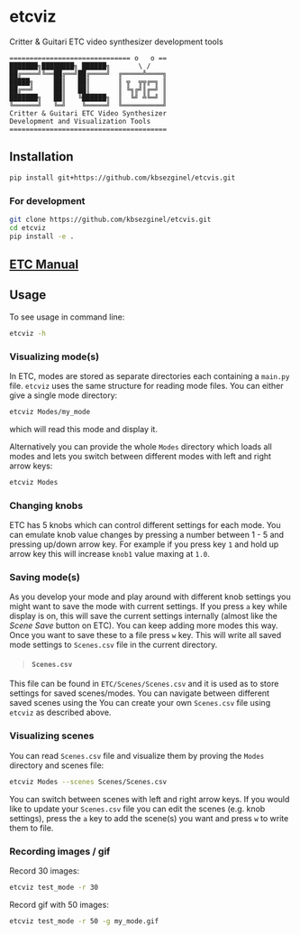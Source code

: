 # etcviz
Critter &amp; Guitari ETC video synthesizer development tools

```
============================== o   o ==
███████╗████████╗ ██████╗       \ /
██╔════╝╚══██╔══╝██╔════╝  ╔═════╩════╗
█████╗     ██║   ██║       ║ ╦  ╦╦╔═╗ ║
██╔══╝     ██║   ██║       ║ ╚╗╔╝║╔═╝ ║
███████╗   ██║   ╚██████╗  ║  ╚╝ ╩╚═╝ ║
╚══════╝   ╚═╝    ╚═════╝  ╚══════════╝
Critter & Guitari ETC Video Synthesizer
Development and Visualization Tools
=======================================
```

## Installation
```bash
pip install git+https://github.com/kbsezginel/etcvis.git
```

### For development
```bash
git clone https://github.com/kbsezginel/etcvis.git
cd etcviz
pip install -e .
```

## [ETC Manual](https://critterandguitari.github.io/ETC_Manual/)

## Usage
To see usage in command line:
```bash
etcviz -h
```

### Visualizing mode(s)
In ETC, modes are stored as separate directories each containing a `main.py` file.
`etcviz` uses the same structure for reading mode files.
You can either give a single mode directory:
```bash
etcviz Modes/my_mode
```
which will read this mode and display it.

Alternatively you can provide the whole `Modes` directory which loads all modes and lets you switch between different modes with left and right arrow keys:
```bash
etcviz Modes
```
### Changing knobs
ETC has 5 knobs which can control different settings for each mode.
You can emulate knob value changes by pressing a number between 1 - 5 and pressing up/down arrow key. For example if you press key `1` and hold up arrow key this will increase `knob1` value maxing at `1.0`.

### Saving mode(s)
As you develop your mode and play around with different knob settings you might want to save the mode with current settings. If you press `a` key while display is on, this will save the current settings internally (almost like the *Scene Save* button on ETC). You can keep adding more modes this way. Once you want to save these to a file press `w` key. This will write all saved mode settings to `Scenes.csv` file in the current directory.

> #### `Scenes.csv`
This file can be found in `ETC/Scenes/Scenes.csv` and it is used as to store settings for saved scenes/modes. You can navigate between different saved scenes using the  You can create your own `Scenes.csv` file using `etcviz` as described above.

### Visualizing scenes
You can read `Scenes.csv` file and visualize them by proving the `Modes` directory and scenes file:
```bash
etcviz Modes --scenes Scenes/Scenes.csv
```
You can switch between scenes with left and right arrow keys.
If you would like to update your `Scenes.csv` file you can edit the scenes (e.g. knob settings), press the `a` key to add the scene(s) you want and press `w` to write them to file.

### Recording images / gif
Record 30 images:
```bash
etcviz test_mode -r 30
```
Record gif with 50 images:
```bash
etcviz test_mode -r 50 -g my_mode.gif
```
